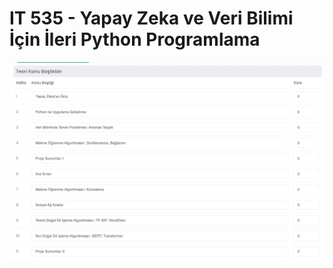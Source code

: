 # IT 535 - Yapay Zeka ve Veri Bilimi İçin İleri Python Programlama

![](https://github.com/uzay00/GSU-Dersler/blob/main/Donem1/IT%20535%20-%20Yapay%20Zeka%20ve%20Veri%20Bilimi%20%C4%B0%C3%A7in%20%C4%B0leri%20Python%20Programlama/%C4%B0cerik/Teori%20Konu%20Ba%C5%9Fl%C4%B1klar%C4%B1.png)